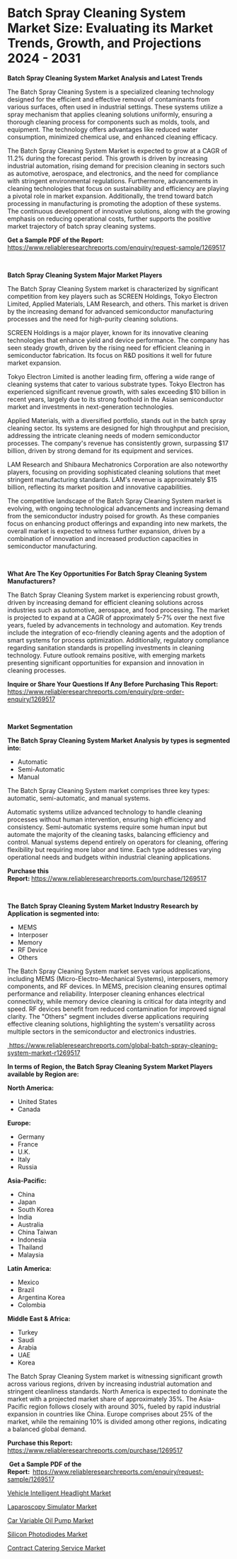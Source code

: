 <p><h1>Batch Spray Cleaning System Market Size: Evaluating its Market Trends, Growth, and Projections 2024 - 2031</h1></p><p><strong>Batch Spray Cleaning System Market Analysis and Latest Trends</strong></p>
<p><p>The Batch Spray Cleaning System is a specialized cleaning technology designed for the efficient and effective removal of contaminants from various surfaces, often used in industrial settings. These systems utilize a spray mechanism that applies cleaning solutions uniformly, ensuring a thorough cleaning process for components such as molds, tools, and equipment. The technology offers advantages like reduced water consumption, minimized chemical use, and enhanced cleaning efficacy.</p><p>The Batch Spray Cleaning System Market is expected to grow at a CAGR of 11.2% during the forecast period. This growth is driven by increasing industrial automation, rising demand for precision cleaning in sectors such as automotive, aerospace, and electronics, and the need for compliance with stringent environmental regulations. Furthermore, advancements in cleaning technologies that focus on sustainability and efficiency are playing a pivotal role in market expansion. Additionally, the trend toward batch processing in manufacturing is promoting the adoption of these systems. The continuous development of innovative solutions, along with the growing emphasis on reducing operational costs, further supports the positive market trajectory of batch spray cleaning systems.</p></p>
<p><strong>Get a Sample PDF of the Report:&nbsp;</strong> <a href="https://www.reliableresearchreports.com/enquiry/request-sample/1269517?utm_campaign=1400&utm_medium=2&utm_source=Github&utm_content=ia&utm_term=30092024&utm_id=batch-spray-cleaning-system">https://www.reliableresearchreports.com/enquiry/request-sample/1269517</a></p>
<p>&nbsp;</p>
<p><strong>Batch Spray Cleaning System Major Market Players</strong></p>
<p><p>The Batch Spray Cleaning System market is characterized by significant competition from key players such as SCREEN Holdings, Tokyo Electron Limited, Applied Materials, LAM Research, and others. This market is driven by the increasing demand for advanced semiconductor manufacturing processes and the need for high-purity cleaning solutions.</p><p>SCREEN Holdings is a major player, known for its innovative cleaning technologies that enhance yield and device performance. The company has seen steady growth, driven by the rising need for efficient cleaning in semiconductor fabrication. Its focus on R&D positions it well for future market expansion.</p><p>Tokyo Electron Limited is another leading firm, offering a wide range of cleaning systems that cater to various substrate types. Tokyo Electron has experienced significant revenue growth, with sales exceeding $10 billion in recent years, largely due to its strong foothold in the Asian semiconductor market and investments in next-generation technologies.</p><p>Applied Materials, with a diversified portfolio, stands out in the batch spray cleaning sector. Its systems are designed for high throughput and precision, addressing the intricate cleaning needs of modern semiconductor processes. The company's revenue has consistently grown, surpassing $17 billion, driven by strong demand for its equipment and services.</p><p>LAM Research and Shibaura Mechatronics Corporation are also noteworthy players, focusing on providing sophisticated cleaning solutions that meet stringent manufacturing standards. LAM's revenue is approximately $15 billion, reflecting its market position and innovative capabilities.</p><p>The competitive landscape of the Batch Spray Cleaning System market is evolving, with ongoing technological advancements and increasing demand from the semiconductor industry poised for growth. As these companies focus on enhancing product offerings and expanding into new markets, the overall market is expected to witness further expansion, driven by a combination of innovation and increased production capacities in semiconductor manufacturing.</p></p>
<p>&nbsp;</p>
<p><strong>What Are The Key Opportunities For Batch Spray Cleaning System Manufacturers?</strong></p>
<p><p>The Batch Spray Cleaning System market is experiencing robust growth, driven by increasing demand for efficient cleaning solutions across industries such as automotive, aerospace, and food processing. The market is projected to expand at a CAGR of approximately 5-7% over the next five years, fueled by advancements in technology and automation. Key trends include the integration of eco-friendly cleaning agents and the adoption of smart systems for process optimization. Additionally, regulatory compliance regarding sanitation standards is propelling investments in cleaning technology. Future outlook remains positive, with emerging markets presenting significant opportunities for expansion and innovation in cleaning processes.</p></p>
<p><strong>Inquire or Share Your Questions If Any Before Purchasing This Report:</strong> <a href="https://www.reliableresearchreports.com/enquiry/pre-order-enquiry/1269517?utm_campaign=1400&utm_medium=2&utm_source=Github&utm_content=ia&utm_term=30092024&utm_id=batch-spray-cleaning-system">https://www.reliableresearchreports.com/enquiry/pre-order-enquiry/1269517</a></p>
<p>&nbsp;</p>
<p><strong>Market Segmentation</strong></p>
<p><strong>The Batch Spray Cleaning System Market Analysis by types is segmented into:</strong></p>
<p><ul><li>Automatic</li><li>Semi-Automatic</li><li>Manual</li></ul></p>
<p><p>The Batch Spray Cleaning System market comprises three key types: automatic, semi-automatic, and manual systems. </p><p>Automatic systems utilize advanced technology to handle cleaning processes without human intervention, ensuring high efficiency and consistency. Semi-automatic systems require some human input but automate the majority of the cleaning tasks, balancing efficiency and control. Manual systems depend entirely on operators for cleaning, offering flexibility but requiring more labor and time. Each type addresses varying operational needs and budgets within industrial cleaning applications.</p></p>
<p><strong>Purchase this Report:&nbsp;</strong><a href="https://www.reliableresearchreports.com/purchase/1269517?utm_campaign=1400&utm_medium=2&utm_source=Github&utm_content=ia&utm_term=30092024&utm_id=batch-spray-cleaning-system">https://www.reliableresearchreports.com/purchase/1269517</a></p>
<p>&nbsp;</p>
<p><strong>The Batch Spray Cleaning System Market Industry Research by Application is segmented into:</strong></p>
<p><ul><li>MEMS</li><li>Interposer</li><li>Memory</li><li>RF Device</li><li>Others</li></ul></p>
<p><p>The Batch Spray Cleaning System market serves various applications, including MEMS (Micro-Electro-Mechanical Systems), interposers, memory components, and RF devices. In MEMS, precision cleaning ensures optimal performance and reliability. Interposer cleaning enhances electrical connectivity, while memory device cleaning is critical for data integrity and speed. RF devices benefit from reduced contamination for improved signal clarity. The "Others" segment includes diverse applications requiring effective cleaning solutions, highlighting the system's versatility across multiple sectors in the semiconductor and electronics industries.</p></p>
<p><a href="https://www.reliableresearchreports.com/global-batch-spray-cleaning-system-market-r1269517?utm_campaign=1400&utm_medium=2&utm_source=Github&utm_content=ia&utm_term=30092024&utm_id=batch-spray-cleaning-system">&nbsp;https://www.reliableresearchreports.com/global-batch-spray-cleaning-system-market-r1269517</a></p>
<p><strong>In terms of Region, the Batch Spray Cleaning System Market Players available by Region are:</strong></p>
<p>
    <p> <strong> North America: </strong>
        <ul>
            <li>United States</li>
            <li>Canada</li>
        </ul>
        </p> 
    <p> <strong> Europe: </strong>
        <ul>
            <li>Germany</li>
            <li>France</li>
            <li>U.K.</li>
            <li>Italy</li>
            <li>Russia</li>
        </ul>
        </p> 
    <p> <strong> Asia-Pacific: </strong>
        <ul>
            <li>China</li>
            <li>Japan</li>
            <li>South Korea</li>
            <li>India</li>
            <li>Australia</li>
            <li>China Taiwan</li>
            <li>Indonesia</li>
            <li>Thailand</li>
            <li>Malaysia</li>
        </ul>
        </p> 
    <p> <strong> Latin America: </strong>
        <ul>
            <li>Mexico</li>
            <li>Brazil</li>
            <li>Argentina Korea</li>
            <li>Colombia</li>
        </ul>
        </p> 
    <p> <strong> Middle East & Africa: </strong>
        <ul>
            <li>Turkey</li>
            <li>Saudi</li>
            <li>Arabia</li>
            <li>UAE</li>
            <li>Korea</li>
        </ul>
    </p>
    </p>
<p><p>The Batch Spray Cleaning System market is witnessing significant growth across various regions, driven by increasing industrial automation and stringent cleanliness standards. North America is expected to dominate the market with a projected market share of approximately 35%. The Asia-Pacific region follows closely with around 30%, fueled by rapid industrial expansion in countries like China. Europe comprises about 25% of the market, while the remaining 10% is divided among other regions, indicating a balanced global demand.</p></p>
<p><strong>Purchase this Report: </strong><a href="https://www.reliableresearchreports.com/purchase/1269517?utm_campaign=1400&utm_medium=2&utm_source=Github&utm_content=ia&utm_term=30092024&utm_id=batch-spray-cleaning-system">https://www.reliableresearchreports.com/purchase/1269517</a></p>
<p>&nbsp;<strong>Get a Sample PDF of the Report:&nbsp;&nbsp;</strong><a href="https://www.reliableresearchreports.com/enquiry/request-sample/1269517?utm_campaign=1400&utm_medium=2&utm_source=Github&utm_content=ia&utm_term=30092024&utm_id=batch-spray-cleaning-system">https://www.reliableresearchreports.com/enquiry/request-sample/1269517</a></p>
<p><strong></strong></p>
<p><p><a href="https://issuu.com/reportprime-2/docs/vehicle-intelligent-headlight-marke_d37c6e3fbda9b8?utm_campaign=1400&utm_medium=2&utm_source=Github&utm_content=ia&utm_term=30092024&utm_id=batch-spray-cleaning-system">Vehicle Intelligent Headlight Market</a></p><p><a href="https://www.linkedin.com/pulse/emerging-opportunities-challenges-global-laparoscopy-simulator-i8nge?utm_campaign=1400&utm_medium=2&utm_source=Github&utm_content=ia&utm_term=30092024&utm_id=batch-spray-cleaning-system">Laparoscopy Simulator Market</a></p><p><a href="https://issuu.com/reportprime-2/docs/car-variable-oil-pump-market-size-2_e66ba2ed57cb4d?utm_campaign=1400&utm_medium=2&utm_source=Github&utm_content=ia&utm_term=30092024&utm_id=batch-spray-cleaning-system">Car Variable Oil Pump Market</a></p><p><a href="https://www.linkedin.com/pulse/silicon-photodiodes-market-size-share-trends-analysis-report-vqvae?utm_campaign=1400&utm_medium=2&utm_source=Github&utm_content=ia&utm_term=30092024&utm_id=batch-spray-cleaning-system">Silicon Photodiodes Market</a></p><p><a href="https://www.linkedin.com/pulse/why-should-you-invest-contract-catering-service-market-trends-oaupf?utm_campaign=1400&utm_medium=2&utm_source=Github&utm_content=ia&utm_term=30092024&utm_id=batch-spray-cleaning-system">Contract Catering Service Market</a></p></p>